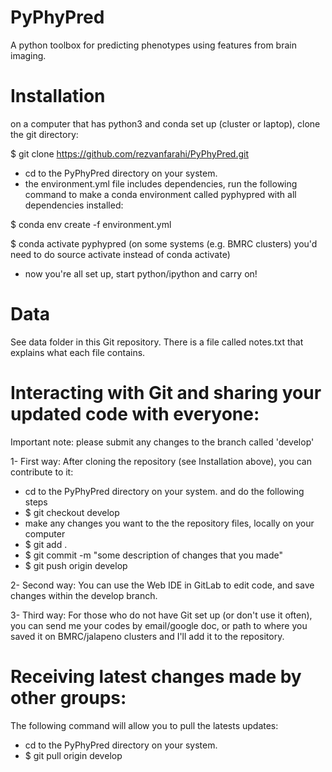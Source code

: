 # PyPhyPred
A python toolbox for predicting phenotypes using features from brain imaging. 

# Installation
on a computer that has python3 and conda set up (cluster or laptop), clone the git directory:

$ git clone https://github.com/rezvanfarahi/PyPhyPred.git

- cd to the PyPhyPred directory on your system.
- the environment.yml file includes dependencies, run the following command to make a conda environment
called pyphypred with all dependencies installed:

$ conda env create -f environment.yml

$ conda activate pyphypred (on some systems (e.g. BMRC clusters) you'd need to do source activate instead of conda activate)

- now you're all set up, start python/ipython and carry on!

# Data
See data folder in this Git repository. There is a file called notes.txt that explains what each file contains.


# Interacting with Git and sharing your updated code with everyone:
Important note: please submit any changes to the branch called 'develop'

1- First way: 
After cloning the repository (see Installation above), you can contribute to it:
- cd to the PyPhyPred directory on your system. and do the following steps
- $ git checkout develop
- make any changes you want to the the repository files, locally on your computer
- $ git add .
- $ git commit -m "some description of changes that you made"
- $ git push origin develop

2- Second way: 
You can use the Web IDE in GitLab to edit code, and save changes within the develop branch. 

3- Third way:
For those who do not have Git set up (or don't use it often), you can send me your codes by email/google doc, or path to where you saved it on BMRC/jalapeno clusters and I'll add it to the repository. 

# Receiving latest changes made by other groups:
The following command will allow you to pull the latests updates:
- cd to the PyPhyPred directory on your system.
- $ git pull origin develop  






